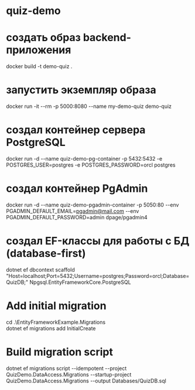 # quiz-demo

# создать образ backend-приложения
docker build -t demo-quiz .
# запустить экземпляр образа
docker run -it --rm -p 5000:8080 --name my-demo-quiz demo-quiz

# создал контейнер сервера PostgreSQL
docker run -d --name quiz-demo-pg-container -p 5432:5432 -e POSTGRES_USER=postgres -e POSTGRES_PASSWORD=orcl postgres

# создал контейнер PgAdmin
docker run -d --name quiz-demo-pgadmin-container -p 5050:80 --env PGADMIN_DEFAULT_EMAIL=pgadmin@mail.com --env PGADMIN_DEFAULT_PASSWORD=admin dpage/pgadmin4

# создал EF-классы для работы с БД (database-first)
dotnet ef dbcontext scaffold "Host=localhost;Port=5432;Username=postgres;Password=orcl;Database=QuizDB;" Npgsql.EntityFrameworkCore.PostgreSQL

# Add initial migration
cd .\EntityFrameworkExample.Migrations\
dotnet ef migrations add InitialCreate

# Build migration script
dotnet ef migrations script --idempotent --project QuizDemo.DataAccess.Migrations --startup-project QuizDemo.DataAccess.Migrations --output Databases/QuizDB.sql
